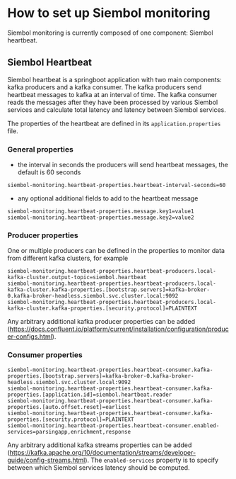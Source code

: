 # How to set up Siembol monitoring
Siembol monitoring is currently composed of one component: Siembol heartbeat.

## Siembol Heartbeat
Siembol heartbeat is a springboot application with two main components: kafka producers and a kafka consumer. The kafka producers send heartbeat messages to kafka at an interval of time.  The kafka consumer reads the messages after they have been processed by various Siembol services and calculate total latency and latency between Siembol services.  

The properties of the heartbeat are defined in its `application.properties` file.

### General properties
- the interval in seconds the producers will send heartbeat messages, the default is 60 seconds
```properties
siembol-monitoring.heartbeat-properties.heartbeat-interval-seconds=60
```
- any optional additional fields to add to the heartbeat message
```properties
siembol-monitoring.heartbeat-properties.message.key1=value1
siembol-monitoring.heartbeat-properties.message.key2=value2
```

### Producer properties
One or multiple producers can be defined in the properties to monitor data from different kafka clusters, for example

```properties
siembol-monitoring.heartbeat-properties.heartbeat-producers.local-kafka-cluster.output-topic=siembol.heartbeat
siembol-monitoring.heartbeat-properties.heartbeat-producers.local-kafka-cluster.kafka-properties.[bootstrap.servers]=kafka-broker-0.kafka-broker-headless.siembol.svc.cluster.local:9092
siembol-monitoring.heartbeat-properties.heartbeat-producers.local-kafka-cluster.kafka-properties.[security.protocol]=PLAINTEXT
```
Any arbitrary additional kafka producer properties can be added (https://docs.confluent.io/platform/current/installation/configuration/producer-configs.html).

### Consumer properties
```properties
siembol-monitoring.heartbeat-properties.heartbeat-consumer.kafka-properties.[bootstrap.servers]=kafka-broker-0.kafka-broker-headless.siembol.svc.cluster.local:9092
siembol-monitoring.heartbeat-properties.heartbeat-consumer.kafka-properties.[application.id]=siembol.heartbeat.reader
siembol-monitoring.heartbeat-properties.heartbeat-consumer.kafka-properties.[auto.offset.reset]=earliest
siembol-monitoring.heartbeat-properties.heartbeat-consumer.kafka-properties.[security.protocol]=PLAINTEXT
siembol-monitoring.heartbeat-properties.heartbeat-consumer.enabled-services=parsingapp,enrichment,response
```
Any arbitrary additional kafka streams properties can be added (https://kafka.apache.org/10/documentation/streams/developer-guide/config-streams.html).
The `enabled-services` property is to specify between which Siembol services latency should be computed.


